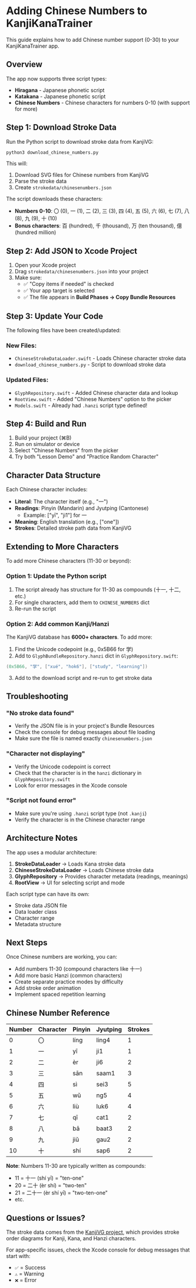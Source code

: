 # Adding Chinese Numbers to KanjiKanaTrainer

This guide explains how to add Chinese number support (0-30) to your KanjiKanaTrainer app.

## Overview

The app now supports three script types:
- **Hiragana** - Japanese phonetic script
- **Katakana** - Japanese phonetic script  
- **Chinese Numbers** - Chinese characters for numbers 0-10 (with support for more)

## Step 1: Download Stroke Data

Run the Python script to download stroke data from KanjiVG:

```bash
python3 download_chinese_numbers.py
```

This will:
1. Download SVG files for Chinese numbers from KanjiVG
2. Parse the stroke data
3. Create `strokedata/chinesenumbers.json`

The script downloads these characters:
- **Numbers 0-10**: 〇 (0), 一 (1), 二 (2), 三 (3), 四 (4), 五 (5), 六 (6), 七 (7), 八 (8), 九 (9), 十 (10)
- **Bonus characters**: 百 (hundred), 千 (thousand), 万 (ten thousand), 億 (hundred million)

## Step 2: Add JSON to Xcode Project

1. Open your Xcode project
2. Drag `strokedata/chinesenumbers.json` into your project
3. Make sure:
   - ✅ "Copy items if needed" is checked
   - ✅ Your app target is selected
   - ✅ The file appears in **Build Phases → Copy Bundle Resources**

## Step 3: Update Your Code

The following files have been created/updated:

### New Files:
- `ChineseStrokeDataLoader.swift` - Loads Chinese character stroke data
- `download_chinese_numbers.py` - Script to download stroke data

### Updated Files:
- `GlyphRepository.swift` - Added Chinese character data and lookup
- `RootView.swift` - Added "Chinese Numbers" option to the picker
- `Models.swift` - Already had `.hanzi` script type defined!

## Step 4: Build and Run

1. Build your project (⌘B)
2. Run on simulator or device
3. Select "Chinese Numbers" from the picker
4. Try both "Lesson Demo" and "Practice Random Character"

## Character Data Structure

Each Chinese character includes:
- **Literal**: The character itself (e.g., "一")
- **Readings**: Pinyin (Mandarin) and Jyutping (Cantonese)
  - Example: ["yī", "ji1"] for 一
- **Meaning**: English translation (e.g., ["one"])
- **Strokes**: Detailed stroke path data from KanjiVG

## Extending to More Characters

To add more Chinese characters (11-30 or beyond):

### Option 1: Update the Python script
1. The script already has structure for 11-30 as compounds (十一, 十二, etc.)
2. For single characters, add them to `CHINESE_NUMBERS` dict
3. Re-run the script

### Option 2: Add common Kanji/Hanzi
The KanjiVG database has **6000+ characters**. To add more:

1. Find the Unicode codepoint (e.g., 0x5B66 for 学)
2. Add to `GlyphBundleRepository.hanzi` dict in `GlyphRepository.swift`:
```swift
(0x5B66, "学", ["xué", "hok6"], ["study", "learning"])
```
3. Add to the download script and re-run to get stroke data

## Troubleshooting

### "No stroke data found"
- Verify the JSON file is in your project's Bundle Resources
- Check the console for debug messages about file loading
- Make sure the file is named exactly `chinesenumbers.json`

### "Character not displaying"
- Verify the Unicode codepoint is correct
- Check that the character is in the `hanzi` dictionary in `GlyphRepository.swift`
- Look for error messages in the Xcode console

### "Script not found error"
- Make sure you're using `.hanzi` script type (not `.kanji`)
- Verify the character is in the Chinese character range

## Architecture Notes

The app uses a modular architecture:

1. **StrokeDataLoader** → Loads Kana stroke data
2. **ChineseStrokeDataLoader** → Loads Chinese stroke data  
3. **GlyphRepository** → Provides character metadata (readings, meanings)
4. **RootView** → UI for selecting script and mode

Each script type can have its own:
- Stroke data JSON file
- Data loader class
- Character range
- Metadata structure

## Next Steps

Once Chinese numbers are working, you can:
- Add numbers 11-30 (compound characters like 十一)
- Add more basic Hanzi (common characters)
- Create separate practice modes by difficulty
- Add stroke order animation
- Implement spaced repetition learning

## Chinese Number Reference

| Number | Character | Pinyin | Jyutping | Strokes |
|--------|-----------|--------|----------|---------|
| 0 | 〇 | líng | ling4 | 1 |
| 1 | 一 | yī | ji1 | 1 |
| 2 | 二 | èr | ji6 | 2 |
| 3 | 三 | sān | saam1 | 3 |
| 4 | 四 | sì | sei3 | 5 |
| 5 | 五 | wǔ | ng5 | 4 |
| 6 | 六 | liù | luk6 | 4 |
| 7 | 七 | qī | cat1 | 2 |
| 8 | 八 | bā | baat3 | 2 |
| 9 | 九 | jiǔ | gau2 | 2 |
| 10 | 十 | shí | sap6 | 2 |

**Note**: Numbers 11-30 are typically written as compounds:
- 11 = 十一 (shí yī) = "ten-one"
- 20 = 二十 (èr shí) = "two-ten"
- 21 = 二十一 (èr shí yī) = "two-ten-one"
- etc.

## Questions or Issues?

The stroke data comes from the [KanjiVG project](https://github.com/KanjiVG/kanjivg), which provides stroke order diagrams for Kanji, Kana, and Hanzi characters.

For app-specific issues, check the Xcode console for debug messages that start with:
- `✅` = Success
- `⚠️` = Warning
- `❌` = Error

